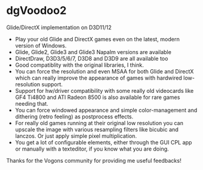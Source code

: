 # dgVoodoo2
Glide/DirectX implementation on D3D11/12

<ul>
<li>Play your old Glide and DirectX games even on the latest, modern version of Windows.</li>
<li>Glide, Glide2, Glide3 and Glide3 Napalm versions are available</li>
<li>DirectDraw, D3D3/5/6/7, D3D8 and D3D9 are all available too</li>
<li>Good compatiblity with the original libraries, I think.</li>
<li>You can force the resolution and even MSAA for both Glide and DirectX which can really improve the appearance of games with hardwired low-resolution support.</li>
<li>Support for hw/driver compatibility with some really old videocards like GF4 Ti4800 and ATI Radeon 8500 is also available for rare games needing that.</li>
<li>You can force windowed appearance and simple color-management and dithering (retro feeling) as postprocess effects.</li>
<li>For really old games running at their original low resolution you can upscale the image with various resampling filters like bicubic and lanczos. Or just apply simple pixel multiplication.</li>
<li>You get a lot of configurable elements, either through the GUI CPL app or manually with a texteditor, if you know what you are doing.</li>
</ul>

Thanks for the Vogons community for providing me useful feedbacks!

